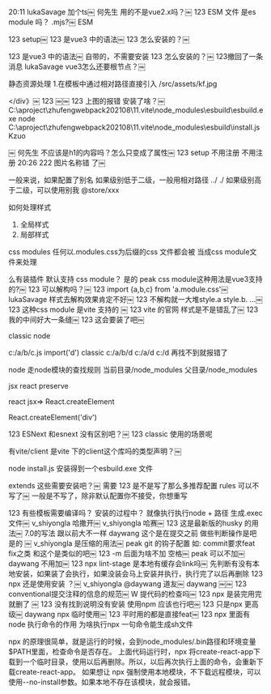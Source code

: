 20:11
lukaSavage
加个ts￼
何先生
用的不是vue2.x吗？￼
123
ESM 文件  是es module 吗？ .mjs?￼
ESM

123
setup￼
123
是vue3 中的语法￼
123
怎么安装的？￼



123
是vue3 中的语法￼ 自带的，不需要安装
123
怎么安装的？￼
123撤回了一条消息
lukaSavage
vue3怎么还要根节点？￼


静态资源处理
1.在模板中通过相对路径直接引入 /src/assets/kf.jpg



</div》￼
123
￼￼
123
上图的报错 安装了啥？￼
C:\aproject\zhufengwebpack202108\11.vite\node_modules\esbuild\esbuild.exe
node  C:\aproject\zhufengwebpack202108\11.vite\node_modules\esbuild\install.js
Kzuo
</div>￼
何先生
不应该是h1的内容吗？怎么只变成了属性￼
123
setup 不用注册 不用注册
20:26
222
图片名称错 了￼


一般来说，如果配置了别名
如果级别低于二级，一般用相对路径 ../ ./
如果级别高于二级，可以使用别我  @store/xxx

如何处理样式
1. 全局样式
2. 局部样式


css modules
任何以.modules.css为后缀的css 文件都会被 当成css module文件来处理





么有装插件 默认支持 css module？ 是的
peak
css module这种用法是vue3支持的?￼
123
可以解构吗？￼
123
import {a,b,c} from 'a.module.css'￼
lukaSavage
样式去解构效果肯定不好￼
123
不解构就一大堆style.a    style.b.  …￼
123
这种css module 是vite 支持的   ￼
123
vite 的官网 样式是不是错乱了￼
123
我的中间好大一条缝￼
123
这会要装了吧￼


classic
node

c:/a/b/c.js
import('d')
classic
c:/a/b/d
c:/a/d
c:/d
再找不到就报错了

node
走node模块的查找规则 
当前目录/node_modules
父目录/node_modules

jsx react preserve

react jsx=> React.createElement
<div></div> React.createElement('div')


123
ESNext  和esnext 没有区别吧？￼
123
classic 使用的场景呢



有vite/client  是vite 下的client这个库吗的类型声明？￼


node install.js
安装得到一个esbuild.exe 文件


extends  这些需要安装吧？￼ 需要
123
是不是写了那么多推荐配置 rules 可以不写了￼
一般是不写了，除非默认配置你不接受，你想重写







123
有些模板需要编译吗？ 安装的过程中？ 就像执行执行node  + 路径 生成.exec文件￼
v_shiyongla
哈撒开￼
v_shiyongla
哈赛￼
123
这是最新版的husky 的用法￼ 7.0的写法
跟以前大不一样
daywang
这个是在提交之前 做些判断操作是吧 是的
￼
v_shiyongla
是压缩的用法￼
peak
git 的钩子配置 如: commit要求feat fix之类 和这个是类似的吧￼
123
-m 后面为啥不加 空格￼
peak
可以不加￼
daywang
不用加￼
123
npx  lint-stage 是本地有缓存会link吗￼
先判断有没有本地安装，如果装了会执行，如果没装会马上安装并执行，执行完了以后再删除
123
npx  还是使用安装   ？￼
v_shiyongla
@daywang  道友￼
daywang
￼￼
123
conventional提交注释的信息的规范￼
W
提代码的检查吗￼
123
npx 是装完用完就删了  ￼
123
没有找到说明没有安装 使用npm 应该也行吧￼
123
只是npx 更高级￼
daywang
npx 临时使用￼
123
平时用的都是直接feat￼
123
npx 里面有node 执行命令的作用 为啥执行npx 一句命令能生成sh文件

npx 的原理很简单，就是运行的时候，会到node_modules/.bin路径和环境变量$PATH里面，检查命令是否存在。
上面代码运行时，npx 将create-react-app下载到一个临时目录，使用以后再删除。所以，以后再次执行上面的命令，会重新下载create-react-app。
如果想让 npx 强制使用本地模块，不下载远程模块，可以使用--no-install参数。如果本地不存在该模块，就会报错。